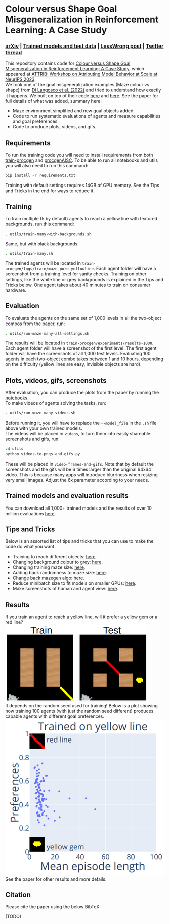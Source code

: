 # Colour versus Shape Goal Misgeneralization in Reinforcement Learning: A Case Study
### [arXiv](https://arxiv.org/abs/2312.03762) | [Trained models and test data](https://zenodo.org/records/10200914) | [LessWrong post](https://www.lesswrong.com/posts/G5WjQZL5MqHftsh7D/colour-versus-shape-goal-misgeneralization-in-reinforcement) | [Twitter thread](https://twitter.com/Karolis_Ram/status/1733111006639911024)

This repository contains code for [Colour versus Shape Goal Misgeneralization in Reinforcement Learning: A Case Study](https://arxiv.org/abs/2312.03762), which appeared at [ATTRIB: Workshop on Attributing Model Behavior at Scale at NeurIPS 2023](https://attrib-workshop.cc/).  
We took one of the goal misgeneralization examples (Maze colour vs shape) from [Di Langosco et al. (2022)](https://arxiv.org/abs/2105.14111) and tried to understand how exactly it happens.  We built on top of their code [here](https://github.com/JacobPfau/procgenAISC) and [here](https://github.com/jbkjr/train-procgen-pytorch). See the paper for full details of what was added, summary here:
- Maze environment simplified and new goal objects added. 
- Code to run systematic evaluations of agents and measure capabilities and goal preferences.
- Code to produce plots, videos, and gifs.

## Requirements

To run the training code you will need to install requirements from both [train-procgen](https://github.com/KarolisRam/train-procgen/tree/53856baa18551a2ea904fb383b1668eaf17bf04e) and [procgenAISC](https://github.com/KarolisRam/procgenAISC/tree/abaf50027692460a216cf6ef7c2c044ce53dab0c). To be able to run all notebooks and utils you will also need to run this command:
```bash
pip install -r requirements.txt
```
Training with default settings requires 14GB of GPU memory. See the Tips and Tricks in the end for ways to reduce it.

## Training

To train multiple (5 by default) agents to reach a yellow line with textured backgrounds, run this command:
```bash
. utils/train-many-with-backgrounds.sh 
```
Same, but with black backgrounds:
```bash
. utils/train-many.sh
```
The trained agents will be located in `train-procgen/logs/train/maze_pure_yellowline`. Each agent folder will have a screenshot from a training level for sanity checks. Training on other settings, like the white line or grey backgrounds is explained in the Tips and Tricks below. One agent takes about 40 minutes to train on consumer hardware.

## Evaluation

To evaluate the agents on the same set of 1,000 levels in all the two-object combos from the paper, run:

```bash
. utils/run-maze-many-all-settings.sh 
```

The results will be located in `train-procgen/experiments/results-1000`. Each agent folder will have a screenshot of the first level. The first agent folder will have the screenshots of all 1,000 test levels. Evaluating 100 agents in each two-object combo takes between 1 and 10 hours, depending on the difficulty (yellow lines are easy, invisible objects are hard).

## Plots, videos, gifs, screenshots

After evaluation, you can produce the plots from the paper by running the [notebooks](notebooks).  
To make videos of agents solving the tasks, run:
```bash
. utils/run-maze-many-videos.sh
```
Before running it, you will have to replace the `--model_file` in the `.sh` file above with your own trained models.  
The videos will be placed in `videos`, to turn them into easily shareable screenshots and gifs, run:
```bash
cd utils
python videos-to-pngs-and-gifs.py
```
These will be placed in `video-frames-and-gifs`.
Note that by default the screenshots and the gifs will be 6 times larger than the original 64x64 video. This is because many apps will introduce blurriness when resizing very small images. Adjust the 6x parameter according to your needs. 

## Trained models and evaluation results

You can download all 1,000+ trained models and the results of over 10 million evaluations [here](https://zenodo.org/records/10200914).

## Tips and Tricks

Below is an assorted list of tips and tricks that you can use to make the code do what you want.
- Training to reach different objects: [here](https://github.com/KarolisRam/procgenAISC/blob/abaf50027692460a216cf6ef7c2c044ce53dab0c/procgen/src/games/maze_pure_yellowline.cpp#L35).
- Changing background colour to grey: [here](https://github.com/KarolisRam/procgenAISC/blob/abaf50027692460a216cf6ef7c2c044ce53dab0c/procgen/src/basic-abstract-game.cpp#L980).
- Changing training maze size: [here](https://github.com/KarolisRam/procgenAISC/blob/abaf50027692460a216cf6ef7c2c044ce53dab0c/procgen/src/games/maze_pure_yellowline.cpp#L45).
- Adding back randomness to maze size: [here](https://github.com/KarolisRam/procgenAISC/blob/abaf50027692460a216cf6ef7c2c044ce53dab0c/procgen/src/games/maze_pure_yellowline.cpp#L62).
- Change back mazegen algo: [here](https://github.com/KarolisRam/procgenAISC/blob/abaf50027692460a216cf6ef7c2c044ce53dab0c/procgen/src/games/maze_pure_yellowline.cpp#L75).
- Reduce minibatch size to fit models on smaller GPUs: [here](https://github.com/KarolisRam/train-procgen/blob/53856baa18551a2ea904fb383b1668eaf17bf04e/hyperparams/procgen/config.yml#L87).
- Make screenshots of human and agent view: [here](https://github.com/KarolisRam/procgenAISC/blob/abaf50027692460a216cf6ef7c2c044ce53dab0c/procgen/interactive.py#L18).

## Results

If you train an agent to reach a yellow line, will it prefer a yellow gem or a red line?    
![maze train and test levels](img/maze-train-test.png)  
It depends on the random seed used for training! Below is a plot showing how training 100 agents (with just the random seed different) produces capable agents with different goal preferences.     
![maze preferences vs capabilities](img/maze-preferences-capabilities.png)  
See the paper for other results and more details.  

## Citation

Please cite the paper using the below BibTeX:

(TODO)
